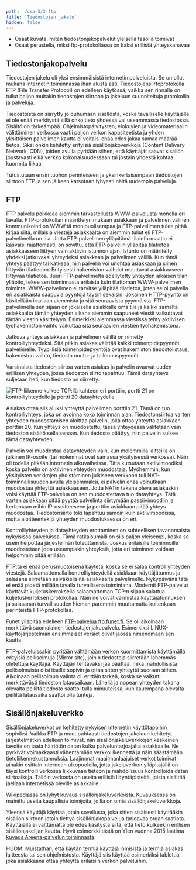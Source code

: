 ```yaml
---
path: '/osa-3/3-ftp'
title: 'Tiedostojen jakelu'
hidden: false
---
```


<text-box variant='learningObjectives' name='Oppimistavoitteet'>

- Osaat kuvata, miten tiedostonjakopalvelut yleisellä tasolla toimivat
- Osaat perustella, miksi ftp-protokollassa on kaksi erillistä yhteyskanavaa

</text-box>


## Tiedostonjakopalvelu


Tiedostojen jakelu oli yksi ensimmäisistä internetin palveluista. Se on ollut mukana internetin toiminnassa ihan alusta asti. Tiedostojensiirtoprotokolla FTP (File Transfer Protocol) on edelleen käytössä, vaikka sen rinnalle on tullut paljon muitakin tiedostojen siirtoon ja jakeluun suunniteltuja protokollia ja palveluja.

Tiedostoista on siirrytty jo puhumaan sisällöstä, koska tavalliselle käyttäjälle ei ole enää merkitystä sillä onko tieto yhdessä vai useammassa tiedostossa. Sisältö on tärkeämpää. Ohjelmistopäivitysten, elokuvien ja videomateriaalin välittäminen verkossa vaatii paljon verkon kapasiteetista ja yhden yksittäisen palvelimen kautta ei voitaisi enää edes jakaa samaa määrää tietoa. Siksi onkin kehitetty erityisiä sisällönjakoverkkoja (Content Delivery Network, CDN), joiden avulla pyritään siihen, että käyttäjät saavat sisällön joustavasti eikä verkko kokonaisuudessaan tai jostain yhdestä kohtaa kuormitu liikaa.

Tutustutaan ensin tuohon perinteiseen ja yksinkertaisempaan tiedostojen siirtoon FTP ja sen jälkeen katsotaan lyhyesti näitä uudempia palveluja.


## FTP

FTP palvelu poikkeaa aiemmin tarkastellusta WWW-palvelusta monella eri tavalla. FTP-protokollan määrittelyn mukaan asiakkaan ja palvelimen välinen kommunikointi on WWW:tä monipuolisempaa ja FTP-palvelimen tulee pitää kirjaa siitä, millaisia viestejä asiakkaalta on aiemmin tullut eli FTP-palvelimella on tila. Jotta FTP-palvelimen ylläpitämä tilainformaatio ei kasvaisi rajattomasti, on sovittu, että FTP-palvelin ylläpitää tilatietoa asiakkaaseen liittyen vain aktiivin istunnon ajan. Istunto on määritelty yhdeksi jatkuvaksi yhteydeksi asiakkaan ja palvelimen välillä. Kun tämä yhteys päättyy tai katkeaa, niin palvelin voi unohtaa asiakkaan ja siihen liittyvän tilatiedon. Erityisesti hakemiston vaihdot muuttavat asiakkaaseen liittyvää tilatietoa. Juuri FTP-palvelimelta edellytetty yhteyden aikaisen tilan ylläpito, tekee sen toiminnasta erilaista kuin tilattoman WWW-palvelimen toiminta. WWW-palvelimen ei tarvitse ylläpitää tilatietoa, joten se oi palvella eri asiakkaista saapuvia pyyntöjä täysin sekaisin. Jokainen HTTP-pyyntö on käsitellään irrallaan aiemmista ja sitä seuraavista pyynnöistä. FTP-palvelimella sen sijaan on jokaisella asiakkalle oma tila ja kaikki samalta asiakkaalta tämän yhteyden aikana aiemmin saapuneet viestit vaikuttavat tämän viestin käsittelyyn. Esimerkiksi aiemmassa viestissä tehty aktiivisen työhakemiston vaihto vaikuttaa sitä seuraavien viestien työhakemistona.

Jatkuva yhteys asiakkaan ja palvelimen välillä on nimetty kontrolliyhteydeksi. Sitä pitkin asiakas välittää kaikki toimenpidepyynnöt palvelimelle. Tyypillisiä toimenpidepyyntöjä ovat hakemiston tiedostolistaus, hakemiston vaihto, tiedosto nouto- ja tallennuspyynnöt.

Varsinaista tiedoston siirtoa varten asiakas ja palvelin avaavat uuden erillisen yhteyden, jossa tiedoston siirto tapahtuu. Tämä datayhteys suljetaan heti, kun tiedosto on siirretty.

![FTP-liikenne kulkee TCP:llä kahteen eri porttiin, portti 21 on kontrolliyhteydelle ja portti 20 datayhteydelle](../img/ftp-asiakas-palvelin.svg)

Asiakas ottaa siis aluksi yhteyttä palvelimen porttiin 21. Tämä on tuo kontrolliyhteys, joka on avoinna koko toiminnan ajan. Tiedostonsiirtoa varten yhteyden muodostamisen aloittaa palvelin, joka ottaa yhteyttä asiakkaan porttiin 20. Kun yhteys on muodostettu, tässä yhteydessä välitetään vain tiedoston sisältö sellaisenaan. Kun tiedosto päättyy, niin palvelin sulkee tämä datayhteyden.

Palvelin voi muodostaa datayhteyden vain, kun molemmilla laitteilla on julkinen IP-osoite (tai molemmat ovat samassa yksityisessä verkossa). Näin oli todella pitkään internetin alkuvaiheissa. Tätä kutsutaan aktiivimoodiksi, koska palvelin on aktiivinen yhteyden muodostaja. Myöhemmin, kun yksityisten verkkojen yhdistäminen julkiseen verkkoon tuli NAT-toiminnallisuuden avulla yleisemmäksi, ei palvelin enää voinutkaan muodostaa yhteyttä asiakkaaseen. Jotta NATin takana oleva asiakaskin voisi käyttää FTP-palvelua on sen muodostettava tuo datayhteys. Tätä varten asiakkaan pitää pyytää palvelinta siirtymään passiivimoodiin ja kertomaan mihin IP-osoitteeseen ja porttiin asiakkaan pitää yhteys muodostaa. Tiedostonsiirto toki tapahtuu samoin kuin aktiivimoodissa, mutta aloitteentekijä yhteyden muodostuksessa on eri.

Kontrolliyhteyden ja datayhteyden erottaminen on suhteellisen tavanomaista nykyisissä palveluissa. Tämä ratkaisumalli on siis paljon yleisempi, koska se usein helpottaa järjestelmän toteuttamista. Joskus erilaisille toiminnoille muodostetaan jopa useampiakin yhteyksiä, jotta eri toiminnot voidaan helpommin pitää erillään.

FTP:tä ei enää perusmuotoisena käytetä, koska se ei salaa kontrolliyhteyden viestejä. Salaamattomalla kontrolliyhteydellä asiakkaan käyttäjätunnus ja salasana siirretään selväkielisinä asiakkaalta palvelimelle. Nykypäivänä tätä ei enää pidetä millään tavalla turvallisena toimintana. Modernit FTP-palvelut käyttävät kuljetuskerroksella salaamattoman TCP:n sijaan salattua kuljetuskerroksen protokollaa. Näin ne voivat varmistaa käyttäjätunnuksen ja salasanan turvallisuuden hieman paremmin muuttamatta kuitenkaan perinteistä FTP-protokollaa.

Funet ylläpitää edelleen [FTP-palvelua ftp.funet.fi](ftp://ftp.funet.fi). Se oli aikoinaan merkittävä suomalainen tiedostojenjakopalvelu. Esimerkiksi LINUX-käyttöjärjestelmän ensimmäiset versiot olivat jaossa nimenomaan sen kautta.

FTP-palveluissakin pyritään välttämään verkon kuormittamista käyttämällä erityisiä peilisolmuja (Mirror site), joihin tiedostoja siirretään lähemmäs oletettuja käyttäjiä. Käyttäjän tehtäväksi jää päättää, mikä mahdollisista peilisolmuista olisi itselle sopivin ja ottaa sitten yhteyttä suoraan siihen. Aikoinaan peilisolmun valinta oli erittäin tärkeä, koska se vaikutti merkittävästi tiedoston latausaikaan. Lähellä ja nopean yhteyden takana olevalta peililtä tiedosto saattoi tulla minuuteissa, kun kauempana olevalta peililtä latausaika saattoi olla tunteja.



## Sisällönjakeluverkko

Sisällönjakeluverkot on kehitetty nykyisen internetin käyttötapoihin sopiviksi. Vaikka FTP ja muut puhtaasti tiedostojen jakeluun kehitetyt järjestelmätkin edelleen toimivat, niin sisällönjakeluverkkojen keskeinen tavoite on taata häiriötön datan kulku palveluntarjoajalta asiakkaalle. Ne pyrkivät voimakkaasti vähentämään verkkoliikennettä ja näin säästämään tietoliikennekustannuksia. Laajimmat maailmanlaajuiset verkot toimivat ainakin osittain internetin ulkopuolella, jotta jakeluverkon ylläpitäjällä on täysi kontrolli verkossa liikkuvaan tietoon ja mahdollisuus kontrolloida datan siirtoaikoja. Tällöin verkosta on useita erillisiä liityntäpisteitä, joista sisältöä jaellaan internetissä oleville asiakkaille.

Wikipediassa on [lyhyt kuvaus sisällönjakeluverkoista](https://fi.wikipedia.org/wiki/Sis%C3%A4ll%C3%B6njakeluverkko). Kuvauksessa on mainittu useita kaupallisia toimijoita, joilla on omia sisällönjakeluverkkoja.

Yleensä käyttäjä käyttää jotain sovellusta, joka sitten sisäisesti käyttääkin sisällön siirtoon jotain tiettyä sisällönjakopalvelua tarjoavaa organisaatiota. Käyttäjällä ei välttämättä ole edes käsitystä siitä, että tieto kulkeekin erillisen sisällönjakelijan kautta. Hyvä esimerkki tästä on Ylen vuonna 2015 laatima [kuvaus Areena-palvelun toiminnasta](https://yle.fi/aihe/artikkeli/2015/01/15/nain-areenan-jakelu-toimii).

HUOM: Muistathan, että käytän termiä käyttäjä ihmisistä ja termiä asiakas laitteesta tai sen ohjelmistosta. Käyttäjä siis käyttää esimerkiksi tablettia, joka asiakkaana ottaa yhteyttä erilaisiin verkon palveluihin.



<quiz id="17489e18-d1dd-5801-8fc6-c3204b71df93"></quiz>
